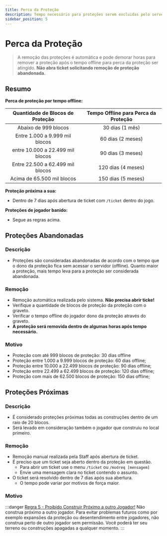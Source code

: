 ```yaml
---
title: Perca da Proteção
description: Tempo necessário para proteções serem excluidas pelo server.
sidebar_position: 5
---
```


# Perca da Proteção

> A remoção das proteções é automática e pode demorar horas para remover a proteção após o tempo offline para perca da proteção ser atingido. **Não abra ticket solicitando remoção de proteção abandonada.**

## Resumo

**Perca de proteção por tempo offline:**  

| Quantidade de Blocos de Proteção | Tempo Offline para Perca da Proteção |
| :------------------------------: | :----------------------------------: |
| Abaixo de 999 blocos             | 30 dias (1 mês)                      |
| Entre 1.000 a 9.999 mil blocos   | 60 dias (2 meses)                    |
| entre 10.000 a 22.499 mil blocos | 90 dias (3 meses)                    |
| Entre 22.500 a 62.499 mil blocos | 120 dias (4 meses)                   |
| Acima de 65.500 mil blocos       | 150 dias (5 meses)                   |

**Proteção próxima a sua:**
* Dentro de 7 dias após abertura de ticket com `/ticket` dentro do jogo.  

**Proteções de jogador banido:**
* Segue as regras acima.

## Proteções Abandonadas

### Descrição
* Proteções são consideradas abandonadas de acordo com o tempo que o dono da proteção fica sem acessar o servidor (offline). Quanto maior a proteção, mais tempo leva para a proteção ser considerada abandonada.

### Remoção
* Remoção automática realizada pelo sistema. **Não precisa abrir ticke!**
* Verifique a quantidade de blocos de proteção da proteção com o graveto.
* Verificar o tempo offline do jogador dono da proteção através do graveto.
* **A proteção será removida dentro de algumas horas após tempo necessário.**

### Motivo
* Proteção com até 999 blocos de proteção: 30 dias offline
* Proteção entre 1.000 a 9.999 blocos de proteção: 60 dias offline;
* Proteção entre 10.000 a 22.499 blocos de proteção: 90 dias offline;
* Proteção entre 22.499 a 62.499 blocos de proteção: 120 dias offline;
* Proteção com mais de 62.500 blocos de proteção: 150 dias offline;

## Proteções Próximas

### Descrição
* É considerado proteções próximas todas as construções dentro de um raio de 20 blocos.
* Será levado em consideração também o jogador que construiu no local primeiro.

### Remoção
* Remoção manual realizada pela Staff após abertura de ticket.
* É preciso que um ticket seja aberto dentro da proteção em questão.
  * Para abrir um ticket use o menu `/ticket` ou `/modreq [mensagem]`
  * Envie uma mensagem clara no ticket contendo o assunto.
* O ticket será resolvido dentro de 7 dias após sua abertura.
  * O tempo pode variar por motivos de força maior.

### Motivo
:::danger [Regra 5 - Proibido Construir Próximo a outro Jogador!](../regras.md)
Não construa próximo a outro jogador. Para evitar problemas futuros como por exemplo expansões da proteção ou desentendimento entre jogadores, não construa perto de outro jogador sem permissão. Você poderá ter seu terreno ou construções apagadas a qualquer momento.
:::